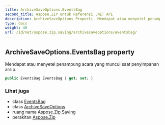 ```yaml
---
title: ArchiveSaveOptions.EventsBag
second_title: Aspose.ZIP untuk Referensi .NET API
description: ArchiveSaveOptions Properti. Mendapat atau menyetel penampung acara yang muncul saat penyimpanan arsip.
type: docs
weight: 40
url: /id/net/aspose.zip.saving/archivesaveoptions/eventsbag/
---
```

## ArchiveSaveOptions.EventsBag property

Mendapat atau menyetel penampung acara yang muncul saat penyimpanan arsip.

```csharp
public EventsBag EventsBag { get; set; }
```

### Lihat juga

* class [EventsBag](../../eventsbag/)
* class [ArchiveSaveOptions](../)
* ruang nama [Aspose.Zip.Saving](../../archivesaveoptions/)
* perakitan [Aspose.Zip](../../../)


